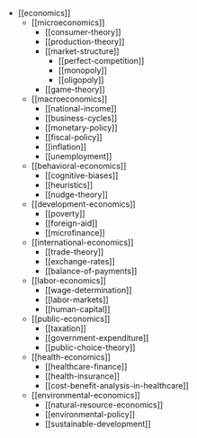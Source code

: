 - [[economics]]
  - [[microeconomics]]
    - [[consumer-theory]]
    - [[production-theory]]
    - [[market-structure]]
      - [[perfect-competition]]
      - [[monopoly]]
      - [[oligopoly]]
    - [[game-theory]]
  - [[macroeconomics]]
    - [[national-income]]
    - [[business-cycles]]
    - [[monetary-policy]]
    - [[fiscal-policy]]
    - [[inflation]]
    - [[unemployment]]
  - [[behavioral-economics]]
    - [[cognitive-biases]]
    - [[heuristics]]
    - [[nudge-theory]]
  - [[development-economics]]
    - [[poverty]]
    - [[foreign-aid]]
    - [[microfinance]]
  - [[international-economics]]
    - [[trade-theory]]
    - [[exchange-rates]]
    - [[balance-of-payments]]
  - [[labor-economics]]
    - [[wage-determination]]
    - [[labor-markets]]
    - [[human-capital]]
  - [[public-economics]]
    - [[taxation]]
    - [[government-expenditure]]
    - [[public-choice-theory]]
  - [[health-economics]]
    - [[healthcare-finance]]
    - [[health-insurance]]
    - [[cost-benefit-analysis-in-healthcare]]
  - [[environmental-economics]]
    - [[natural-resource-economics]]
    - [[environmental-policy]]
    - [[sustainable-development]]
